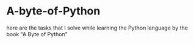 # A-byte-of-Python
here are the tasks that I solve while learning the Python language by the book "A Byte of Python" 
